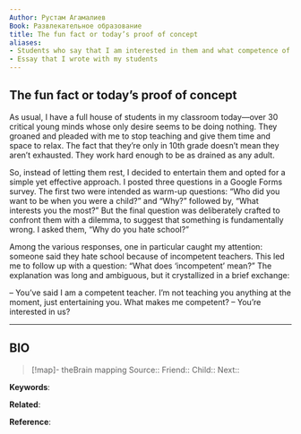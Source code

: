 ```yaml
---
Author: Рустам Агамалиев
Book: Развлекательное образование
title: The fun fact or today’s proof of concept
aliases:
- Students who say that I am interested in them and what competence of a teacher means
- Essay that I wrote with my students
---
```

## The fun fact or today’s proof of concept

As usual, I have a full house of students in my classroom today—over 30 critical young minds whose only desire seems to be doing nothing. They groaned and pleaded with me to stop teaching and give them time and space to relax. The fact that they’re only in 10th grade doesn’t mean they aren’t exhausted. They work hard enough to be as drained as any adult.

So, instead of letting them rest, I decided to entertain them and opted for a simple yet effective approach. I posted three questions in a Google Forms survey. The first two were intended as warm-up questions: “Who did you want to be when you were a child?” and “Why?” followed by, “What interests you the most?” But the final question was deliberately crafted to confront them with a dilemma, to suggest that something is fundamentally wrong. I asked them, “Why do you hate school?”

Among the various responses, one in particular caught my attention: someone said they hate school because of incompetent teachers. This led me to follow up with a question: “What does ‘incompetent’ mean?” The explanation was long and ambiguous, but it crystallized in a brief exchange:

– You’ve said I am a competent teacher. I’m not teaching you anything at the moment, just entertaining you. What makes me competent?
– You’re interested in us?

***
## BIO
> [!map]- theBrain mapping
> Source::
> Friend::
> Child:: 
> Next::

**Keywords**:

**Related**:

**Reference**: 